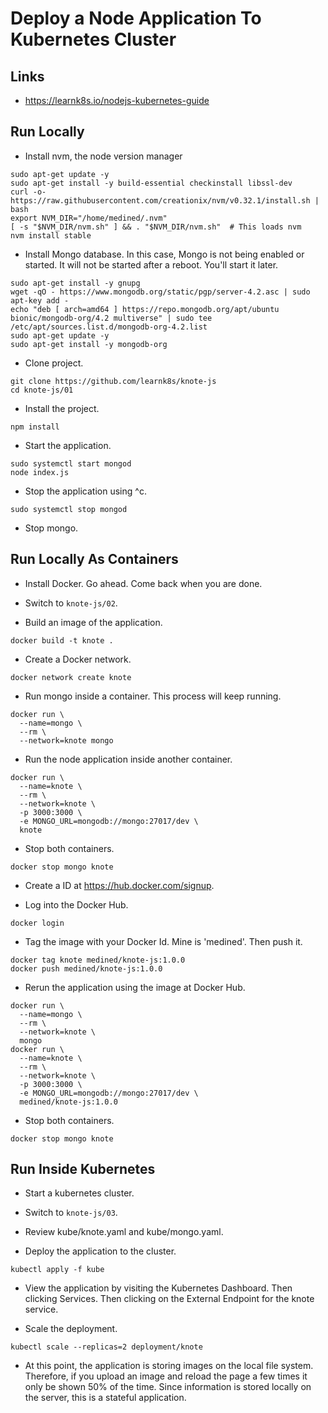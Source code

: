 # Deploy a Node Application To Kubernetes Cluster

## Links

* https://learnk8s.io/nodejs-kubernetes-guide

## Run Locally

* Install nvm, the node version manager

```
sudo apt-get update -y
sudo apt-get install -y build-essential checkinstall libssl-dev
curl -o- https://raw.githubusercontent.com/creationix/nvm/v0.32.1/install.sh | bash
export NVM_DIR="/home/medined/.nvm"
[ -s "$NVM_DIR/nvm.sh" ] && . "$NVM_DIR/nvm.sh"  # This loads nvm
nvm install stable
```

* Install Mongo database. In this case, Mongo is not being enabled or started. It will not be started after a reboot. You'll start it later.

```
sudo apt-get install -y gnupg
wget -qO - https://www.mongodb.org/static/pgp/server-4.2.asc | sudo apt-key add -
echo "deb [ arch=amd64 ] https://repo.mongodb.org/apt/ubuntu bionic/mongodb-org/4.2 multiverse" | sudo tee /etc/apt/sources.list.d/mongodb-org-4.2.list
sudo apt-get update -y
sudo apt-get install -y mongodb-org
```

* Clone project.

```
git clone https://github.com/learnk8s/knote-js
cd knote-js/01
```

* Install the project.

```
npm install
```

* Start the application.

```
sudo systemctl start mongod
node index.js
```

* Stop the application using ^c.

```
sudo systemctl stop mongod
```

* Stop mongo.

## Run Locally As Containers

* Install Docker. Go ahead. Come back when you are done.

* Switch to `knote-js/02`.

* Build an image of the application.

```
docker build -t knote .
```

* Create a Docker network.

```
docker network create knote
```

* Run mongo inside a container. This process will keep running.

```
docker run \
  --name=mongo \
  --rm \
  --network=knote mongo
```

* Run the node application inside another container.

```
docker run \
  --name=knote \
  --rm \
  --network=knote \
  -p 3000:3000 \
  -e MONGO_URL=mongodb://mongo:27017/dev \
  knote
```

* Stop both containers.

```
docker stop mongo knote
```

* Create a ID at https://hub.docker.com/signup.

* Log into the Docker Hub.

```
docker login
```

* Tag the image with your Docker Id. Mine is 'medined'. Then push it.

```
docker tag knote medined/knote-js:1.0.0
docker push medined/knote-js:1.0.0
```

* Rerun the application using the image at Docker Hub.

```
docker run \
  --name=mongo \
  --rm \
  --network=knote \
  mongo
docker run \
  --name=knote \
  --rm \
  --network=knote \
  -p 3000:3000 \
  -e MONGO_URL=mongodb://mongo:27017/dev \
  medined/knote-js:1.0.0
```

* Stop both containers.

```
docker stop mongo knote
```

## Run Inside Kubernetes

* Start a kubernetes cluster. 

* Switch to `knote-js/03`.

* Review kube/knote.yaml and kube/mongo.yaml.

* Deploy the application to the cluster.

```
kubectl apply -f kube
```

* View the application by visiting the Kubernetes Dashboard. Then clicking Services. Then clicking on the External Endpoint for the knote service.

* Scale the deployment.

```
kubectl scale --replicas=2 deployment/knote
```

* At this point, the application is storing images on the local file system. Therefore, if you upload an image and reload the page a few times it only be shown 50% of the time. Since information is stored locally on the server, this is a stateful application.

